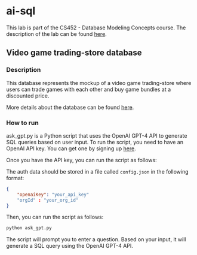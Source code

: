 # ai-sql

This lab is part of the CS452 - Database Modeling Concepts course. The description of the lab can be found [here](description.md).

## Video game trading-store database

### Description

This database represents the mockup of a video game trading-store where users can trade games with each other and buy game bundles at a discounted price.

More details about the database can be found [here](database.md).

### How to run

ask_gpt.py is a Python script that uses the OpenAI GPT-4 API to generate SQL queries based on user input. To run the script, you need to have an OpenAI API key. You can get one by signing up [here](https://beta.openai.com/signup/).

Once you have the API key, you can run the script as follows:

The auth data should be stored in a file called `config.json` in the following format:

```json
{
    "openaiKey": "your_api_key"
    "orgId" : "your_org_id"
}
```

Then, you can run the script as follows:

```bash
python ask_gpt.py
```

The script will prompt you to enter a question. Based on your input, it will generate a SQL query using the OpenAI GPT-4 API.
